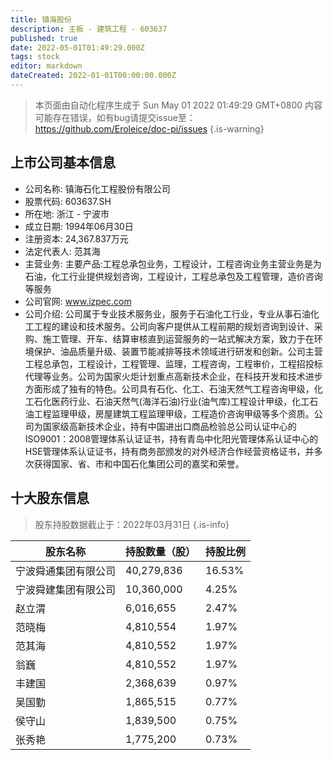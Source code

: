 ```yaml
---
title: 镇海股份
description: 主板 - 建筑工程 - 603637
published: true
date: 2022-05-01T01:49:29.000Z
tags: stock
editor: markdown
dateCreated: 2022-01-01T00:00:00.000Z
---
```


> 本页面由自动化程序生成于 Sun May 01 2022 01:49:29 GMT+0800
> 内容可能存在错误，如有bug请提交issue至：https://github.com/Eroleice/doc-pi/issues
{.is-warning}

## 上市公司基本信息
- 公司名称: 镇海石化工程股份有限公司
- 股票代码: 603637.SH
- 所在地: 浙江 - 宁波市
- 成立日期: 1994年06月30日
- 注册资本: 24,367.837万元
- 法定代表人: 范其海
- 主营业务: 主要产品:工程总承包业务，工程设计，工程咨询业务主营业务是为石油，化工行业提供规划咨询，工程设计，工程总承包及工程管理，造价咨询等服务
- 公司官网: www.izpec.com
- 公司介绍: 公司属于专业技术服务业，服务于石油化工行业，专业从事石油化工工程的建设和技术服务。公司向客户提供从工程前期的规划咨询到设计、采购、施工管理、开车、结算审核直到运营服务的一站式解决方案，致力于在环境保护、油品质量升级、装置节能减排等技术领域进行研发和创新。公司主营工程总承包，工程设计，工程管理、监理，工程咨询，工程审价，工程招投标代理等业务。公司为国家火炬计划重点高新技术企业，在科技开发和技术进步方面形成了独有的特色。公司具有石化、化工、石油天然气工程咨询甲级，化工石化医药行业、石油天然气(海洋石油)行业(油气库)工程设计甲级，化工石油工程监理甲级，房屋建筑工程监理甲级，工程造价咨询甲级等多个资质。公司为国家级高新技术企业，持有中国进出口商品检验总公司认证中心的ISO9001：2008管理体系认证证书，持有青岛中化阳光管理体系认证中心的HSE管理体系认证证书，持有商务部颁发的对外经济合作经营资格证书，并多次获得国家、省、市和中国石化集团公司的嘉奖和荣誉。


## 十大股东信息
> 股东持股数据截止于：2022年03月31日
{.is-info}

| 股东名称 | 持股数量（股） | 持股比例 |
| --- | --- | --- |
| 宁波舜通集团有限公司 | 40,279,836 | 16.53% |
| 宁波舜建集团有限公司 | 10,360,000 | 4.25% |
| 赵立渭 | 6,016,655 | 2.47% |
| 范晓梅 | 4,810,554 | 1.97% |
| 范其海 | 4,810,552 | 1.97% |
| 翁巍 | 4,810,552 | 1.97% |
| 丰建国 | 2,368,639 | 0.97% |
| 吴国勤 | 1,865,515 | 0.77% |
| 侯守山 | 1,839,500 | 0.75% |
| 张秀艳 | 1,775,200 | 0.73% |




